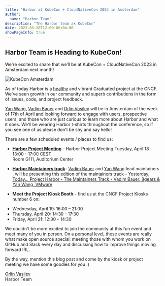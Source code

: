 ```yaml
---
title: "Harbor at KubeCon + CloudNativeCon 2023 in Amsterdam"
author:
  name: "Harbor Team"
description: "The Harbor team ak KubeCon"
date: 2023-03-28T12:00:00+04:00
showPageInfo: true
---
```


## Harbor Team is Heading to KubeCon!

We're excited to share that we'll be at KubeCon + CloudNativeCon 2023 in
Amsterdam next month!  

![KubeCon Amsterdam](../img/kubeconeu2023.jpeg)

As of today Harbor is a [healthy](https://all.devstats.cncf.io/d/53/projects-health?orgId=1) and
vibrant Graduated project at the CNCF. We've seen growth in our community and
superb contributions in the form of issues, code, and project feedback.

[Yan Wang](https://twitter.com/wy65701436), [Vadim Bauer](https://twitter.com/vad1mo) and [Orlin Vasilev](https://twitter.com/OrlinVasilev) will be in Amsterdam of the week of 17th of April
and looking forward to engage with users, prospective users, and those who are just curious
to learn more about Harbor and what it does. We'll be wearing Harbor t-shirts
throughout the conference, so if you see one of us please don't be shy and say
hello!

There are a few scheduled events / places to find us:

* [**Harbor Project Meeting**](https://sched.co/1JWPD) - Harbor Project Meeting
Tuesday, April 18 | 13:00 - 17:00 CEST  
Room G111, Auditorium Center  

* [**Harbor Maintainers track**](https://sched.co/1HyTg)- [Vadim Bauer](https://twitter.com/vad1mo) and [Yan Wang](https://twitter.com/wy65701436) lead maintainers , will be presenting this edition of the maintainers track - [Yesterday, Today... Project Harbor - The Maintainers Track - Vadim Bauer, 8gears & Yan Wang, VMware](https://sched.co/1HyTg)  


* **Meet the Project Kiosk Booth** - 
find us at the CNCF Project Kiosks number 6 on:  
 - Wednesday, April 19: 16:00 – 21:00  
 - Thursday, April 20: 14:30 – 17:30  
 - Friday, April 21: 12:30 – 14:30


We couldn't be more excited to join the community at this fun event and
meet many of you in person. On a personal level, these events are
really what make open source special: meeting those with whom you work on
GitHub and Slack every day and discussing how to improve things moving
forward IRL.

By the way, mention this blog post and come by the kiosk or project meeting we have some goodies for you :)

[Orlin Vasilev](https://twitter.com/OrlinVasilev)  
Harbor Team
